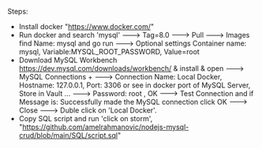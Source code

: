 Steps:
* Install docker "https://www.docker.com/"
* Run docker and search 'mysql' ---> Tag=8.0 ---> Pull ---> Images find Name: mysql and go run ---> Optional settings Container name: mysql, Variable:MYSQL_ROOT_PASSWORD, Value=root
* Download MySQL Workbench https://dev.mysql.com/downloads/workbench/ & install & open ---> MySQL Connections + ---> Connection Name: Local Docker, Hostname: 127.0.0.1, Port: 3306 or see in docker port of MySQL Server, Store in Vault ... ---> Password: root , OK ---> Test Connection and if Message is: Successfully made the MySQL connection click OK ---> Close ---> Duble click on 'Local Docker'.
* Copy SQL script and run 'click on storm', "https://github.com/amelrahmanovic/nodejs-mysql-crud/blob/main/SQL/script.sql"
